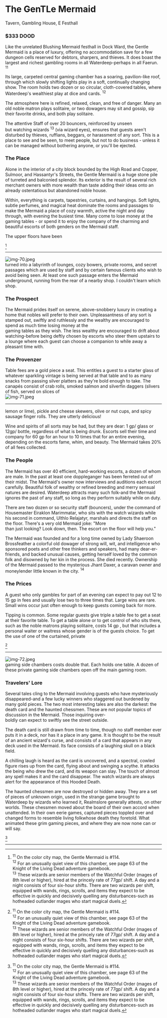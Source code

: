 # The GenTLe Mermaid

Tavern, Gambling House, E Festhall

### \$333 DOOD

Like the unrelated Blushing Mermaid festhall in Dock Ward, the Gentle Mermaid is a place of luxury, offering no accommodation save for a few dungeon cells reserved for debtors, sharpers, and thieves. It does boast the largest and richest gambling rooms in all Waterdeep-perhaps in all Faerun. ${ }^{11}$

Its large, carpeted central gaming chamber has a soaring, pavilion-like roof, through which slowly shifting lights play in a soft, continually changing show. The room holds two dozen or so circular, cloth-covered tables, where Waterdeep's wealthiest play at dice and cards. ${ }^{12}$

The atmosphere here is refined, relaxed, clean, and free of danger. Many an old noble matron plays solitaire, or two dowagers may sit and gossip, sip their favorite drinks, and both play solitaire.

The attentive Staff of over 20 bouncers, reinforced by unseen  
but watching wizards ${ }^{13}$ (via wizard eyes), ensures that guests aren't disturbed by thieves, ruffians, beggars, or harassment of any sort. This is a place to see and be seen, to meet people, but not to do business - unless it can be managed without bothering anyone, or you'll be ejected.

### The Place

Alone in the interior of a city block bounded by the High Road and Copper, Sulmoor, and Hassantyr's Streets, the Gentle Mermaid is a huge stone pile of turreted and balconied splendor. Its exterior is the result of several rich merchant owners with more wealth than taste adding their ideas onto an already ostentatious but abandoned noble house.

Within, everything is carpets, tapestries, curtains, and hangings. Soft lights, subtle perfumes, and magical heat dominate the rooms and passages to make the Mermaid a place of cozy warmth, active the night and day through, with evening the busiest time. Many come to lose money at the gaming tables - or spend it to enjoy the company of the charming and beautiful escorts of both genders on the Mermaid staff.

The upper floors have been

[^0]
[^0]: ${ }^{11}$ On the color city map, the Gentle Mermaid is \#114.  
    ${ }^{12}$ For an unusually quiet view of this chamber, see page 63 of the Knight of the Living Dead adventure gamebook.  
    ${ }^{13}$ These wizards are senior members of the Watchful Order (mages of 8th level or higher), hired at the princely rate of $77 \mathrm{gp} /$ shift. A day and a night consists of four six-hour shifts. There are two wizards per shift, equipped with wands, rings, scrolls, and items they expect to be effective in quickly and decisively quelling any disturbances-such as hotheaded outlander mages who start magical duels.

---

![img-70.jpeg](assets/Volo's%20Guide%20To%20Waterdeep_img-70.jpeg)  
turned into a labyrinth of lounges, cozy bowers, private rooms, and secret passages which are used by staff and by certain famous clients who wish to avoid being seen. At least one such passage enters the Mermaid underground, running from the rear of a nearby shop. I couldn't learn which shop.

### The Prospect

The Mermaid prides itself on serene, above-snobbery luxury in creating a home that nobles will prefer to their own. Unpleasantness of any sort is stamped out, swiftly and ruthlessly and the wealthy are encouraged to spend as much time losing money at the  
gaming tables as they wish. The less wealthy are encouraged to drift about watching-before being deftly chosen by escorts who steer them upstairs to a lounge where each guest can choose a companion to while away a pleasant time with.

### The Provenzer

Table fees are a gold piece a seat. This entitles a guest to a starter glass of whatever sparkling vintage is being served at that table and to as many snacks from passing silver platters as they're bold enough to take. The canapés consist of crab rolls, smoked salmon and silverfin daggers (slivers of fish, served on slices of  
![img-71.jpeg](assets/Volo's%20Guide%20To%20Waterdeep_img-71.jpeg)

---

lemon or lime), pickle and cheese skewers, olive or nut cups, and spicy sausage finger rolls. They are utterly delicious!

Wine and spirits of all sorts may be had, but they are dear: 1 $\mathrm{gp} /$ glass or $12 \mathrm{gp} /$ bottle, regardless of what is being drunk. Escorts sell their time and company for 60 gp for an hour to 10 times that for an entire evening, depending on the escorts fame, whim, and beauty. The Mermaid takes $20 \%$ of all fees collected.

### The People

The Mermaid has over 40 efficient, hard-working escorts, a dozen of whom are male. In the past at least one doppleganger has been ferreted out of their midst. The Mermaid's owner now interviews and auditions each escort carefully. Beautiful folk of wealthy or refined breeding and merry sensual natures are desired. Waterdeep attracts many such folk-and the Mermaid ignores the past of any staff, so long as they perform suitably while on duty.

There are two dozen or so security staff (bouncers), under the command of Housemaster Eiraklon Marimmatar, who sits with the watch wizards while his second in command, Ulthlo Relajatyr, marshals and directs the staff on the floor. There's a very old Mermaid joke: "More  
than just looking? Look down, then. The escort on the floor will help you."

The Mermaid was founded and for a long time owned by Lady Shaeroon Brossfeather a colorful old dowager of strong will, wit, and intelligence who sponsored poets and other free thinkers and speakers, had many dear-er-friends, and backed unusual causes, getting herself loved by the common folk and disowned by her kin in the process. She died recently. Ownership of the Mermaid passed to the mysterious Jhant Daxer, a caravan owner and moneylender little known in the city. ${ }^{14}$

### The Prices

A guest who only gambles for part of an evening can expect to pay out 12 to 15 gp in fees and usually lose two to three times that. Large wins are rare. Small wins occur just often enough to keep guests coming back for more.

Tipping is common. Some regular guests give triple a table fee to get a seat at their favorite table. To get a table alone or to get control of who sits there, such as the noble matrons playing solitaire, costs 14 gp , but that includes a personal waiter or waitress whose gender is of the guests choice. To get the use of one of the curtained, private

[^0]
[^0]: ${ }^{14}$ Jhant is only a front for Xanathar, the beholder crime lord (detailed in FR1 Waterdeep and The North). Anyone mixing with him or the Mermaid will arouse Xanathar's entire organization.

---

![img-72.jpeg](assets/Volo's%20Guide%20To%20Waterdeep_img-72.jpeg)  
gaming side chambers costs double that. Each holds one table. A dozen of these private gaming side chambers open off the main gaming room.

### Travelers' Lore

Several tales cling to the Mermaid involving guests who have mysteriously disappeared-and a few lucky winners who staggered out burdened by many gold pieces. The two most interesting tales are also the darkest: the death card and the haunted chessmen. These are not popular topics of discussion in the Mermaid. Those inquiring over-  
boldly can expect to swiftly see the street outside.

The death card is still drawn from time to time, though no staff member ever puts it in a deck, nor has it a place in any game. It is thought to be the result of an ancient wizard's curse, and consists of a card that appears in any deck used in the Mermaid. Its face consists of a laughing skull on a black field.

A chilling laugh is heard as the card is uncovered, and a spectral, cowled figure rises up from the card, flying about and swinging a scythe. It attacks the being who drew the card, and its weapon can slay. The touch of almost any spell makes it and the card disappear. The watch wizards are always alert for the appearance of this Hooded Death.

The haunted chessmen are now destroyed or hidden away. They are a set of pieces of unknown origin, used in the strange game brought to Waterdeep by wizards who learned it, Realmslore generally attests, on other worlds. These chessmen moved about the board of their own accord when unattended. In their own eerie games, captured pieces toppled over and changed forms to resemble living folkwhose death they foretold. What animated these grim gaming pieces, and where they are now none can or will say.

[^0]
[^0]: ${ }^{15}$ The Hooded Death's powers change from time to time, but most who have seen it say it seems to be a wraith (an undead creature - see MC1) armed with a scythe (2d4 damage, $6^{\prime}$ arc reach).

---